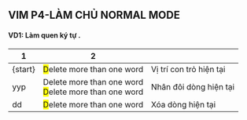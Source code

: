 ## VIM P4-LÀM CHỦ NORMAL MODE

#### VD1: Làm quen ký tự .

| 1       | 2                                                                                                     |                         |
| ------- | ----------------------------------------------------------------------------------------------------- | ----------------------- |
| {start} | <span style="background-color:yellow">D</span>elete more than one word                                | Vị trí con trỏ hiện tại |
| yyp     | Delete more than one word <br> <span style="background-color:yellow">D</span>elete more than one word | Nhân đôi dòng hiện tại  |
| dd      | <span style="background-color:yellow">D</span>elete more than one word                                | Xóa dòng hiện tại       |

